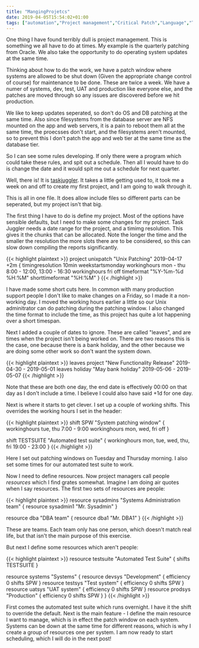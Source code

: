 ```yaml
---
title: "MangingProjetcs"
date: 2019-04-05T15:54:02+01:00
tags: ["automation","Project management","Critical Patch","Language","TaskJuggler"]
---
```


One thing I have found terribly dull is project management. This is something we all have to do at times.
My example is the quarterly patching from Oracle. We also take the opportunity to do operating system
updates at the same time.

Thinking about how to do the work, we have a patch window where systems are allowed to be shut down (Given
the appropriate change control of course) for maintenance to be done. These are twice a week. We have a numer
of systems, dev, test, UAT and production like everyone else, and the patches are moved through 
so any issues are discovered before we hit production.

We like to keep updates seperated, so don't do OS and DB patching at the same time. Also since filesystems
from the database server are NFS mounted on the app and web servers, it is a pain to reboot them all at the
same time, the proecsses don't start, and the filesystems aren't mounted, so to prevent this I don't patch
the app and web tier at the same time as the database tier.

So I can see some rules developing. If only there were a program which could take these rules, and spit
out a schedule. Then all I would have to do is change the date and it would spit me out a schedule for
next quarter.

Well, there is! It is [taskjuggler](http://taskjuggler.org). It takes a little getting used to, it took
me a week on and off to create my first project, and I am going to walk through it.

This is all in one file. It does allow include files so different parts can be seperated, but my
project isn't that big.

The first thing I have to do is define my project. Most of the options have sensible defaults, but I need
to make some changes for my project. Task Juggler needs a date range for the project, and a timimg resolution.
This gives it the chunks that can be allocated. Note the longer the time and the smaller the resolution the more
slots there are to be considered, so this can slow down compiling the reports significantly.

{{< highlight plaintext >}}
project unixpatch "Unix Patching" 2019-04-17 +2m {
  timingresolution 10min
  weekstartsmonday
  workinghours mon - thu 8:00 - 12:00, 13:00 - 16:30
  workinghours fri off
  timeformat "%Y-%m-%d %H:%M"
  shorttimeformat "%H:%M"
}
{{< /highlight >}}

I have made some short cuts here. In common with many production support people I don't like to make changes
on a Friday, so I made it a non-working day. I moved the working hours earlier a little so our Unix
adminitrator can do patching during the patching window. I also changed the time format to include the time,
as this project has quite a lot happening over a short timespan.

Next I added a couple of dates to ignore. These are called "leaves", and are times when the project isn't
being worked on. There are two reasons this is the case, one because there is a bank holiday, and the
other because we are doing some other work so don't want the system down.

{{< highlight plaintext >}}
leaves project "New Functionality Release" 2019-04-30 - 2019-05-01
leaves holiday "May bank holiday" 2019-05-06 - 2019-05-07
{{< /highlight >}}

Note that these are both one day, the end date is effectively 00:00 on that day as I don't include a time.
I believe I could also have said +1d for one day.

Next is where it starts to get clever. I set up a couple of working shifts. This overrides the working
hours I set in the header:

{{< highlight plaintext >}}
shift SPW "System patching window" {
  workinghours tue, thu 7:00 - 9:00
  workinghours mon, wed, fri off
}

shift TESTSUITE "Automated test suite" {
  workinghours mon, tue, wed, thu, fri 19:00 - 23:00
}
{{< /highlight >}}

Here I set out patching windows on Tuesday and Thursday morning. I also set some times for our automated
test suite to work. 

Now I need to define resources. Now project managers call people _resources_ which I find grates somewhat.
Imagine I am doing air quotes when I say resources. The first two sets of resources are people:

{{< highlight plaintext >}}
resource sysadmins "Systems Administration team" {
  resource sysadmin1 "Mr. Sysadmin"
}

resource dba "DBA team" {
  resource dba1 "Mr. DBA1"
}
{{< /highlight >}}

These are teams. Each team only has one person, which doesn't match real life, but that isn't the main
purpose of this exercise.

But next I define some resources which aren't people:

{{< highlight plaintext >}}
resource testsuite "Automated Test Suite" {
  shifts TESTSUITE
}

resource systems "Systems" {
  resource devsys "Development" {
    efficiency 0
    shifts SPW
  }
  resource testsys "Test system" {
    efficiency 0
    shifts SPW
  }
  resource uatsys "UAT system" {
    efficiency 0
    shifts SPW
  }
  resource prodsys "Production" {
    efficiency 0
    shifts SPW
  }
}
{{< /highlight >}}

First comes the automated test suite which runs overnight. I have it the shift to override the default.
Next is the main feature - I define the main resource I want to manage, which is in effect the patch
window on each system. Systems can be down at the same time for different reasons, which is why I
create a group of resources one per system. I am now ready to start scheduling, which I will do 
in the next post!
